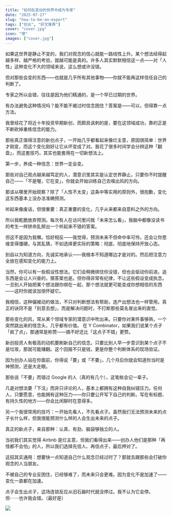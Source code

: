 ```yaml
---
title: "如何在变动的世界中成为专家"
date: "2025-07-27"
slug: "how-to-be-an-expert"
tags: ["创业", "好文推荐"]
cover: "cover.jpg"
icon: "😎"
images: ["cover.jpg"]
---
```

如果这世界是静止不变的，我们对观念的信心就能一路线性上升。某个想法经得起越多样、越严格的考验，就越可能是真的。许多人其实默默相信这一点——对「人性」这种变化不大的领域来说，这么想或许没错。



但对那些会变的东西——也就是几乎所有其他事物——你就不能再这样信任自己的判断了。



专家之所以会错，往往是因为他们精通的，是一个早已过期的世界。



有办法避免这种情况吗？能不能不被过时信念困住？答案是——可以，但得靠一点方法。



我曾经花了将近十年投资早期新创，而颇具讽刺的是，要在这领域成功，靠的正是不断砍掉重练信念的能力。



那些真正值得注意的新创点子，一开始几乎都看起来像烂主意，原因很简单：世界才刚变，而这个变化刚好让它从坏变成了对。我花了很多时间学会分辨这种「翻盘」，而这套技巧，其实也能套用在一切新想法上。



第一步，养成一种信念：世界一定会变。



那些对自己观点越来越笃定的人，潜意识里其实是认定世界静止。只要你不时提醒自己——「不是喔，它在变」，你就会开始训练自己去嗅出风的方向。



那该从哪里开始观察？除了「人性不太变」这条中等实用的原则外，很抱歉，变化这东西基本上没办法准确预测。



听起来像废话，但很重要：真正重要的变化，几乎从来都来自意料之外的方向。



所以我乾脆放弃预测。每次有人在访问里问我「未来怎么看」，我脑中都像没读书的考生一样拼命乱掰出一个听起来不错的答案。



但这不是因为我懒。恰好相反——我觉得，预测未来不但命中率可怜，还会让你思维变得僵硬。与其乱猜，不如选择更实际的策略：彻底、彻底地保持开放心态。



别自以为知道方向，先诚实地承认——我根本不知道哪边才是对的。然后把注意力全放在感知变化的能力上。



当然，你可以有一些假设性想法。它们会稍微绑住你没错，但也会驱动你前进。追东西是会让人兴奋的，猜答案也是。但你得非常有纪律，不让这些假设变成执念。
一旦别人开始把某个想法跟你绑在一起，那个想法就更可能变成你想相信的东西——这时你就该加倍怀疑它。



我相信，这种偏被动的做法，不只对判断想法有帮助，连产出想法也一样管用。真正的诀窍不是「刻意去想」，而是解决问题时，不打断那些莫名冒出来的直觉。



那些变化的风，常从某个领域专家的潜意识中吹出来。只要你对某件事够熟，一个突然跳出来的怪念头，几乎都有价值。
在 Y Combinator，如果我们说某个点子「疯了点」，那通常是称赞——搞不好还比「这点子不错」更赞。



新创投资人有极高的动机要刷新自己的信念。只要比别人早一步意识到某个点子不是垃圾，那就可能赚翻。这个回报不只是钱，更是你整个判断体系的现场验证。



因为创办人站在你面前，你得说「要」或「不要」，几个月后你就会知道你当时是神预测，还是大走眼。



那些说「不要」而错过 Google 的人（真的有几个），这笔帐会记一辈子。



凡是对想法要「下注」而非只评论的人，基本上都拥有这种自我纠错压力。任何人，只要愿意，也能拥有这种压力——你只要公开写下自己的判断。写在有标题、有持久性的地方——你会比闲聊时在意得多。



另一个我很常用的技巧：一开始先看人，不先看点子。虽然我们无法预测未来的点子长什么样，但我很能预测什么样的人会生出未来的点子。



真正的新点子，来自那种：认真、有劲、脑袋够独立的人。



当初我们其实觉得 Airbnb 是烂主意，但我们看得出来——创办人他们是那种「再怪都不会怕」的人，所以我们选择先信人、再信点子，最后押对了。



这招其实通用：想要快一点知道自己什么观念已经过时了？那就去跟那些会打破你观念的人当朋友。



不被自己的专业反困住，已经够难了，而未来只会更难。因为变化不是加速了——变化一直都在加速。



点子会生出点子，这场连锁反应从旧石器时代就没停过。我不认为它会停。
但⋯⋯也许我会错。（最好是）




![](https://prod-files-secure.s3.us-west-2.amazonaws.com/112d0858-5090-4d34-a606-b75eb8d65fd2/46476355-9cf3-4e99-9b7a-3531bc426380/1000202064.png?X-Amz-Algorithm=AWS4-HMAC-SHA256&X-Amz-Content-Sha256=UNSIGNED-PAYLOAD&X-Amz-Credential=ASIAZI2LB4664BBP6632%2F20251007%2Fus-west-2%2Fs3%2Faws4_request&X-Amz-Date=20251007T061942Z&X-Amz-Expires=3600&X-Amz-Security-Token=IQoJb3JpZ2luX2VjEAYaCXVzLXdlc3QtMiJGMEQCIDrCnxa7ke%2Fkjn3ZsH0z0DDfNkHyUZF7pfC1w5PXxNOIAiAHL1h7fAUvu8CVCml%2FGp9g7jb3hF6jJkyyVuvq44NBOSqIBAif%2F%2F%2F%2F%2F%2F%2F%2F%2F%2F8BEAAaDDYzNzQyMzE4MzgwNSIMb%2FFJ%2BImID0qtxEngKtwD%2FnHGwMqYST7tPbCmfQXkxyWfhnpiBzQ3F82ti3ngtbTrkT5HthM83Gk6lK7tw6Vtk9yfXWC%2BzM5kFIr%2FnFIoce6um40jPImI8y6Dsuj5BKrZbEExP%2F4ThwsPFp8kjGs8bGrwuxzMYuM5wFZPYZTpkJyOKHn9cCayIxUw0Oc2wioHNjEGNIyDjTo46DBtZjtQ9TIeVXQG2ADUqd1t9vmZgzF5kRlErlr3tLSg9i%2BBpHLv%2BHvZwWGGG7i5ghzqKNRX60kY6GeP4JgGRFY4ZUYBzHH%2Bk33dLxqj0DkCgQivYKZIOYS0TW2v5qfx%2BkPgw%2FXa4JR7Qt2VmVxzrNRh45K7OIz%2FrcczD6ZTtZ4aNLSQy4u8omMkkSQU3SBOlDCPnfIzIWmZLW2JDpPSybz8OVSfSpsYVoC9Q25Mw3pzP5BU0%2BzuI6LU5frYNVZhtYp8bCYUObcsEuTfK9ZE8sMGeNkHc1UJjItM2u1qHv2pSlb9UkgLJOQUmUyc3%2BUb4DN18ElfT2Xs3VrpmJkqPh1bCrHF5s3i5WlsxAvuemOthlSc7CKKWrIXqDH%2FTNcV1FlY%2BMfTkWpocpjQmi8zXY1WPb5diq8kKm1VBh10zhaPb9PXuHaEC8fLjF5hJeep2z4wydOSxwY6pgGTELO58O4ZcejkwlNB8frQoT73F8AyUClRF1DZSETXD5rlDqJZEQFX55i3UHUkCC3tBwCBxBCjqvfc7dJ6s6TrDUCkGoZ9BbYAsXEwvoo%2BoHw6Bk7DMxpEo6cN7TcAsCLOxqkMqu%2BSYNsWrimMri8igfbFW7EdwSMI1d72PNSEwtN2PhfE7GAOj3C53a5XU56m0Qp1cexLYvhpftzSNFa6P%2BRH3aB9&X-Amz-Signature=5b8323532f94853c6584277a336ebab68b362315a5b2508530a502f323beeedb&X-Amz-SignedHeaders=host&x-amz-checksum-mode=ENABLED&x-id=GetObject)

